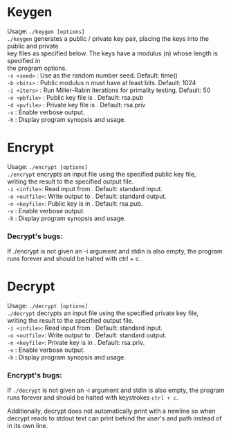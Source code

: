 # Keygen  
Usage: `./keygen [options]`  
  `./keygen` generates a public / private key pair, placing the keys into the public and private  
  key files as specified below. The keys have a modulus (n) whose length is specified in  
  the program options.  
    `-s <seed>`   : Use <seed> as the random number seed. Default: time()  
    `-b <bits>`   : Public modulus n must have at least <bits> bits. Default: 1024  
    `-i <iters>`  : Run <iters> Miller-Rabin iterations for primality testing. Default: 50  
    `-n <pbfile>` : Public key file is <pbfile>. Default: rsa.pub  
    `-d <pvfile>` : Private key file is <pvfile>. Default: rsa.priv  
    `-v`          : Enable verbose output.  
    `-h`          : Display program synopsis and usage.  

# Encrypt  
Usage: `./encrypt [options]`  
  `./encrypt` encrypts an input file using the specified public key file,  
writing the result to the specified output file.  
    `-i <infile>`: Read input from <infile>. Default: standard input.  
    `-o <outfile>`: Write output to <outfile>. Default: standard output.  
    `-n <keyfile>`: Public key is in <keyfile>. Default: rsa.pub.  
    `-v`          : Enable verbose output.  
    `-h`          : Display program synopsis and usage.  
### Decrypt's bugs:  
If ./encrypt is not given an -i argument and stdin is also empty, the program runs forever and should be halted with ctrl + c.  

# Decrypt  
Usage: `./decrypt [options]`  
`./decrypt` decrypts an input file using the specified private key file,  
writing the result to the specified output file.  
    `-i <infile>`: Read input from <infile>. Default: standard input.  
    `-o <outfile>`: Write output to <outfile>. Default: standard output.  
    `-n <keyfile>`: Private key is in <keyfile>. Default: rsa.priv.  
    `-v`          : Enable verbose output.  
    `-h`          : Display program synopsis and usage.  

### Encrypt's bugs:  
  If `./decrypt` is not given an -i argument and stdin is also empty, the program runs forever and should be halted with keystrokes `ctrl + c`.  
  
  Additionally, decrypt does not automatically print with a newline so when decrypt reads to stdout text can print behind the user's and path instead of in its own line.
